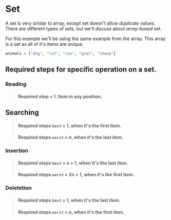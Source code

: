 # Set
A set is very similar to array, except set doesn't allow _duplicate values_. There are different types of sets, but we'll discuss about _array-based_ set.

For this example we'll be using the same example from the array. This array is a set as all of it's items are unique.

```python
animals = ["dog", "cat", "cow", "goat", "sheep"]
```

## Required steps for specific operation on a set.

### Reading
> #### Required step = 1. Item in any position.

## Searching
> #### Required steps `best` = 1, when it's the first item.
> #### Required steps `worst` = n, when it's the last item.

### Insertion
> #### Required steps `best` = n + 1, when it's the last item.
> #### Required steps `worst` = 2n + 1, when it's the first item.

### Deletetion
> #### Required steps `best` = 1, when it's the last item.
> #### Required steps `worst` = n, when it's the first item.